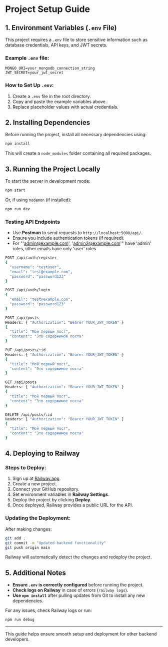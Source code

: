 # Project Setup Guide

## 1. Environment Variables (`.env` File)

This project requires a `.env` file to store sensitive information such as database credentials, API keys, and JWT secrets.

### Example `.env` file:
```env
MONGO_URI=your_mongodb_connection_string
JWT_SECRET=your_jwt_secret
```

### How to Set Up `.env`:
1. Create a `.env` file in the root directory.
2. Copy and paste the example variables above.
3. Replace placeholder values with actual credentials.

## 2. Installing Dependencies

Before running the project, install all necessary dependencies using:
```sh
npm install
```
This will create a `node_modules` folder containing all required packages.

## 3. Running the Project Locally

To start the server in development mode:
```sh
npm start
```
Or, if using `nodemon` (if installed):
```sh
npm run dev
```

### Testing API Endpoints
- Use **Postman** to send requests to `http://localhost:5000/api/`.
- Ensure you include authentication tokens (if required).
- For "'admin@example.com', 'admin2@example.com'" have 'admin' roles, other emails have only 'user' roles 

```sh
POST /api/auth/register
{
  "username": "testuser",
  "email": "test@example.com",
  "password": "password123"
}
```

```sh
POST /api/auth/login
{
  "email": "test@example.com",
  "password": "password123"
}
```

```sh
POST /api/posts
Headers: { "Authorization": "Bearer YOUR_JWT_TOKEN" }
{
  "title": "Мой первый пост",
  "content": "Это содержимое поста"
}
```

```sh
PUT /api/posts/:id
Headers: { "Authorization": "Bearer YOUR_JWT_TOKEN" }
{
  "title": "Мой первый пост",
  "content": "Это содержимое поста"
}
```

```sh
GET /api/posts
Headers: { "Authorization": "Bearer YOUR_JWT_TOKEN" }
{
  "title": "Мой первый пост",
  "content": "Это содержимое поста"
}
```

```sh
DELETE /api/posts/:id
Headers: { "Authorization": "Bearer YOUR_JWT_TOKEN" }
{
  "title": "Мой первый пост",
  "content": "Это содержимое поста"
}
```

## 4. Deploying to Railway

### Steps to Deploy:
1. Sign up at [Railway.app](https://railway.app/).
2. Create a new project.
3. Connect your GitHub repository.
4. Set environment variables in **Railway Settings**.
5. Deploy the project by clicking **Deploy**.
6. Once deployed, Railway provides a public URL for the API.

### Updating the Deployment:
After making changes:
```sh
git add .
git commit -m "Updated backend functionality"
git push origin main
```
Railway will automatically detect the changes and redeploy the project.

## 5. Additional Notes
- **Ensure `.env` is correctly configured** before running the project.
- **Check logs on Railway** in case of errors (`railway logs`).
- **Use `npm install`** after pulling updates from Git to install any new dependencies.

For any issues, check Railway logs or run:
```sh
npm run debug
```

---
This guide helps ensure smooth setup and deployment for other backend developers.

